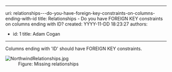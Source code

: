 

---
uri: relationships---do-you-have-foreign-key-constraints-on-columns-ending-with-id
title: Relationships - Do you have FOREIGN KEY constraints on columns ending with ID?
created: YYYY-11-DD 18:23:27
authors:
  - id: 1
    title: Adam Cogan
---




<span class='intro'> Columns ending with 'ID' should&#160;have FOREIGN KEY constraints​.<br> </span>

<dl class="image"><dt>
​<img src="/PublishingImages/NorthwindRelationships.jpg" alt="NorthwindRelationships.jpg" /></dt><dd>Figure&#58; Missing relationships​<br></dd></dl>


